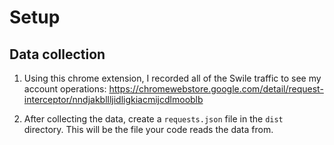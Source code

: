 # Setup
## Data collection
1. Using this chrome extension, I recorded all of the Swile traffic to see my account operations: https://chromewebstore.google.com/detail/request-interceptor/nndjakbllljidligkiacmijcdlmooblb

2. After collecting the data, create a `requests.json` file in the `dist` directory. This will be the file your code reads the data from. 
